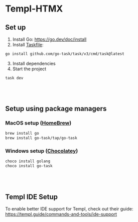 # Templ-HTMX

## Set up

1. Install Go: https://go.dev/doc/install
2. Install [Taskfile](https://taskfile.dev/):

```bash
go install github.com/go-task/task/v3/cmd/task@latest
```

3. Install dependencies
4. Start the project

```bash
task dev
```

<br/><br/>

## Setup using package managers

### MacOS setup ([HomeBrew](https://brew.sh/))

```bash
brew install go
brew install go-task/tap/go-task
```

### Windows setup ([Chocolatey](https://chocolatey.org/install))

```bash
choco install golang
choco install go-task
```

<br/><br/>

## Templ IDE Setup

To enable better IDE support for Templ, check out their guide: https://templ.guide/commands-and-tools/ide-support
